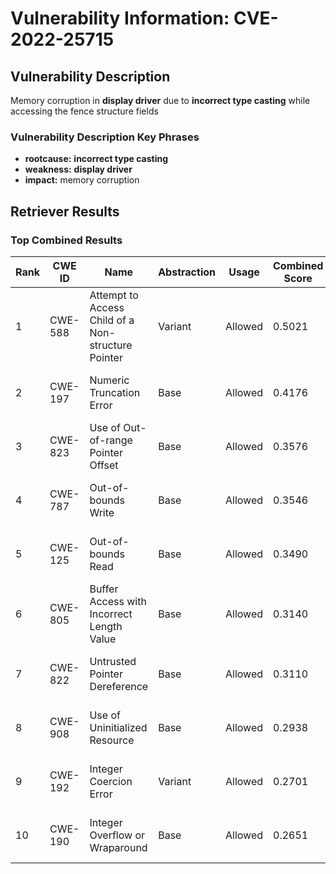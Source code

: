 # Vulnerability Information: CVE-2022-25715

## Vulnerability Description
Memory corruption in **display driver** due to **incorrect type casting** while accessing the fence structure fields

### Vulnerability Description Key Phrases
- **rootcause:** **incorrect type casting**
- **weakness:** **display driver**
- **impact:** memory corruption

## Retriever Results

### Top Combined Results

| Rank | CWE ID | Name | Abstraction | Usage | Combined Score | Retrievers | Individual Scores |
|------|--------|------|-------------|-------|---------------|------------|-------------------|
| 1 | CWE-588 | Attempt to Access Child of a Non-structure Pointer | Variant | Allowed | 0.5021 | dense, sparse, graph | dense: 0.508, sparse: 0.163, graph: 0.550 |
| 2 | CWE-197 | Numeric Truncation Error | Base | Allowed | 0.4176 | sparse, graph | sparse: 0.147, graph: 0.932 |
| 3 | CWE-823 | Use of Out-of-range Pointer Offset | Base | Allowed | 0.3576 | dense, sparse | dense: 0.494, sparse: 0.193 |
| 4 | CWE-787 | Out-of-bounds Write | Base | Allowed | 0.3546 | sparse, graph | sparse: 0.127, graph: 0.789 |
| 5 | CWE-125 | Out-of-bounds Read | Base | Allowed | 0.3490 | sparse, graph | sparse: 0.117, graph: 0.789 |
| 6 | CWE-805 | Buffer Access with Incorrect Length Value | Base | Allowed | 0.3140 | dense, sparse | dense: 0.495, sparse: 0.116 |
| 7 | CWE-822 | Untrusted Pointer Dereference | Base | Allowed | 0.3110 | dense, sparse | dense: 0.487, sparse: 0.118 |
| 8 | CWE-908 | Use of Uninitialized Resource | Base | Allowed | 0.2938 | sparse, graph | sparse: 0.153, graph: 0.577 |
| 9 | CWE-192 | Integer Coercion Error | Variant | Allowed | 0.2701 | sparse, graph | sparse: 0.084, graph: 0.684 |
| 10 | CWE-190 | Integer Overflow or Wraparound | Base | Allowed | 0.2651 | sparse, graph | sparse: 0.121, graph: 0.548 |

